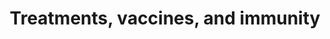 ---
banner:
  content: 'You can set this component to ''display: true'' to show a banner at the
    top of the page.'
  display: false
  heading: This is a place to place urgent information
layout: category
name: treatments-vaccines-immunity
owner: CDC
questions:
- do-i-need-to-cancel-if-there-are-confirmed-covid19-cases
title: Treatments, vaccines, and immunity
---
